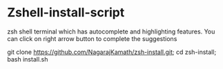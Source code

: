 # Zshell-install-script
zsh shell terminal which has autocomplete and highlighting features. You can click on right arrow button to complete the suggestions


git clone https://github.com/NagarajKamath/zsh-install.git; cd zsh-install; bash install.sh
